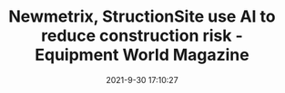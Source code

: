 ---
"title": "Newmetrix, StructionSite use AI to reduce construction risk - Equipment World Magazine"
"date": "2021-9-30 17:10:27"
"feed_name": "GOOGLENEWSCONSTRUCTION"
"feed_website": "https://news.google.com/search?q=construction%2Bincident&hl=en-US&gl=US&ceid=US:en"
"feed_rss": "https://news.google.com/rss/search?q=construction%2Bincident&hl=en-US&gl=US&ceid=US:en"
"link": "https://www.equipmentworld.com/technology/article/15114793/newmetrix-structionsite-use-ai-to-reduce-construction-risk"
"source": "{'href': 'https://www.equipmentworld.com', 'title': 'Equipment World Magazine'}"
"file": "_posts/2021-1-1-e3d00cee23ef63cfc8aaf43204d11e38ce1d945b.md"
"accident": "0"
"drilling": "0"
"dead": "0"
"injured": "0"
"arrested": "0"
"where": "unknown site"
"causes": "unknown"
"place": "unknown place"
---